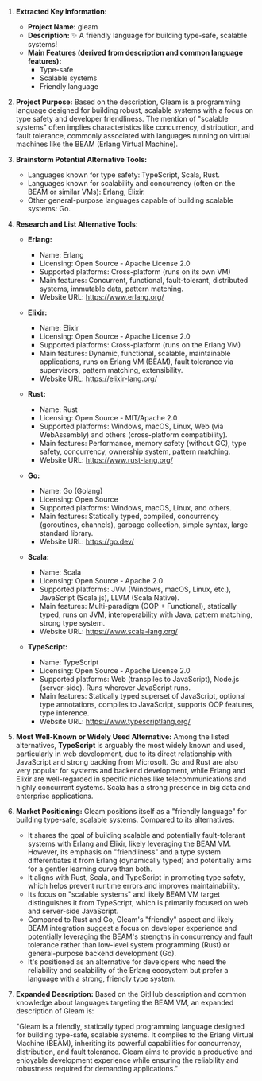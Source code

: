 1.  **Extracted Key Information:**
    *   **Project Name:** gleam
    *   **Description:** ✨ A friendly language for building type-safe, scalable systems!
    *   **Main Features (derived from description and common language features):**
        *   Type-safe
        *   Scalable systems
        *   Friendly language

2.  **Project Purpose:** Based on the description, Gleam is a programming language designed for building robust, scalable systems with a focus on type safety and developer friendliness. The mention of "scalable systems" often implies characteristics like concurrency, distribution, and fault tolerance, commonly associated with languages running on virtual machines like the BEAM (Erlang Virtual Machine).

3.  **Brainstorm Potential Alternative Tools:**
    *   Languages known for type safety: TypeScript, Scala, Rust.
    *   Languages known for scalability and concurrency (often on the BEAM or similar VMs): Erlang, Elixir.
    *   Other general-purpose languages capable of building scalable systems: Go.

4.  **Research and List Alternative Tools:**

    *   **Erlang:**
        *   Name: Erlang
        *   Licensing: Open Source - Apache License 2.0
        *   Supported platforms: Cross-platform (runs on its own VM)
        *   Main features: Concurrent, functional, fault-tolerant, distributed systems, immutable data, pattern matching.
        *   Website URL: https://www.erlang.org/

    *   **Elixir:**
        *   Name: Elixir
        *   Licensing: Open Source - Apache License 2.0
        *   Supported platforms: Cross-platform (runs on the Erlang VM)
        *   Main features: Dynamic, functional, scalable, maintainable applications, runs on Erlang VM (BEAM), fault tolerance via supervisors, pattern matching, extensibility.
        *   Website URL: https://elixir-lang.org/

    *   **Rust:**
        *   Name: Rust
        *   Licensing: Open Source - MIT/Apache 2.0
        *   Supported platforms: Windows, macOS, Linux, Web (via WebAssembly) and others (cross-platform compatibility).
        *   Main features: Performance, memory safety (without GC), type safety, concurrency, ownership system, pattern matching.
        *   Website URL: https://www.rust-lang.org/

    *   **Go:**
        *   Name: Go (Golang)
        *   Licensing: Open Source
        *   Supported platforms: Windows, macOS, Linux, and others.
        *   Main features: Statically typed, compiled, concurrency (goroutines, channels), garbage collection, simple syntax, large standard library.
        *   Website URL: https://go.dev/

    *   **Scala:**
        *   Name: Scala
        *   Licensing: Open Source - Apache 2.0
        *   Supported platforms: JVM (Windows, macOS, Linux, etc.), JavaScript (Scala.js), LLVM (Scala Native).
        *   Main features: Multi-paradigm (OOP + Functional), statically typed, runs on JVM, interoperability with Java, pattern matching, strong type system.
        *   Website URL: https://www.scala-lang.org/

    *   **TypeScript:**
        *   Name: TypeScript
        *   Licensing: Open Source - Apache License 2.0
        *   Supported platforms: Web (transpiles to JavaScript), Node.js (server-side). Runs wherever JavaScript runs.
        *   Main features: Statically typed superset of JavaScript, optional type annotations, compiles to JavaScript, supports OOP features, type inference.
        *   Website URL: https://www.typescriptlang.org/

5.  **Most Well-Known or Widely Used Alternative:** Among the listed alternatives, **TypeScript** is arguably the most widely known and used, particularly in web development, due to its direct relationship with JavaScript and strong backing from Microsoft. Go and Rust are also very popular for systems and backend development, while Erlang and Elixir are well-regarded in specific niches like telecommunications and highly concurrent systems. Scala has a strong presence in big data and enterprise applications.

6.  **Market Positioning:** Gleam positions itself as a "friendly language" for building type-safe, scalable systems. Compared to its alternatives:
    *   It shares the goal of building scalable and potentially fault-tolerant systems with Erlang and Elixir, likely leveraging the BEAM VM. However, its emphasis on "friendliness" and a type system differentiates it from Erlang (dynamically typed) and potentially aims for a gentler learning curve than both.
    *   It aligns with Rust, Scala, and TypeScript in promoting type safety, which helps prevent runtime errors and improves maintainability.
    *   Its focus on "scalable systems" and likely BEAM VM target distinguishes it from TypeScript, which is primarily focused on web and server-side JavaScript.
    *   Compared to Rust and Go, Gleam's "friendly" aspect and likely BEAM integration suggest a focus on developer experience and potentially leveraging the BEAM's strengths in concurrency and fault tolerance rather than low-level system programming (Rust) or general-purpose backend development (Go).
    *   It's positioned as an alternative for developers who need the reliability and scalability of the Erlang ecosystem but prefer a language with a strong, friendly type system.

7.  **Expanded Description:** Based on the GitHub description and common knowledge about languages targeting the BEAM VM, an expanded description of Gleam is:

    "Gleam is a friendly, statically typed programming language designed for building type-safe, scalable systems. It compiles to the Erlang Virtual Machine (BEAM), inheriting its powerful capabilities for concurrency, distribution, and fault tolerance. Gleam aims to provide a productive and enjoyable development experience while ensuring the reliability and robustness required for demanding applications."